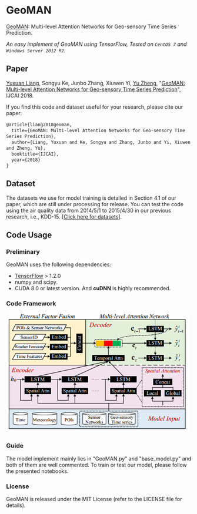 **GeoMAN**
======
[GeoMAN](https://github.com/yoshall/GeoMAN): Multi-level Attention Networks for Geo-sensory Time Series Prediction.

*An easy implement of GeoMAN using TensorFlow, Tested on `CentOS 7` and `Windows Server 2012 R2`.*

## Paper 
[Yuxuan Liang](http://yuxuanliang.com), Songyu Ke, Junbo Zhang, Xiuwen Yi, [Yu Zheng](http://urban-computing.com/yuzheng), "[GeoMAN: Multi-level Attention Networks for Geo-sensory Time Series Prediction](http://yuxuanliang.com/assets/pdf/ijcai-18.pdf)", IJCAI 2018.

If you find this code and dataset useful for your research, please cite our paper:
```
@article{liang2018geoman,
  title={GeoMAN: Multi-level Attention Networks for Geo-sensory Time Series Prediction},
  author={Liang, Yuxuan and Ke, Songyu and Zhang, Junbo and Yi, Xiuwen and Zheng, Yu},
  booktitle={IJCAI},
  year={2018}
}
```

## Dataset
The datasets we use for model training is detailed in Section 4.1 of our paper, which are still under processing for release. You can test the code using the air quality data from 2014/5/1 to 2015/4/30 in our previous research, i.e., KDD-15. [[Click here for datasets](http://urban-computing.com/data/Data-1.zip)].


## Code Usage
### Preliminary
GeoMAN uses the following dependencies: 
* [TensorFlow](https://github.com/tensorflow/tensorflow#download-and-setup) > 1.2.0
* numpy and scipy.
* CUDA 8.0 or latest version. And **cuDNN** is highly recommended. 

### Code Framework
![](images/framework.png)

### Guide
The model implement mainly lies in "GeoMAN.py" and "base_model.py" and both of them are well commented. To train or test our model, please follow the presented notebooks.

### License
GeoMAN is released under the MIT License (refer to the LICENSE file for details).
